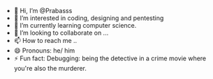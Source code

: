 - 👋 Hi, I’m @Prabasss
- 👀 I’m interested in coding, designing and pentesting
- 🌱 I’m currently learning computer science.
- 💞️ I’m looking to collaborate on ...
- 📫 How to reach me ..
- 😄 Pronouns: he/ him
- ⚡ Fun fact: Debugging: being the detective in a crime movie where you're also the murderer. 

<!---
Prabasss/Prabasss is a ✨ special ✨ repository because its `README.md` (this file) appears on your GitHub profile.
You can click the Preview link to take a look at your changes.
--->
